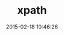 ---
layout: post
title:  "xpath"
repo:   "jnicklas/xpath"
date:   2015-02-18 10:46:26
gemurl: http://github.com/jnicklas/xpath
---